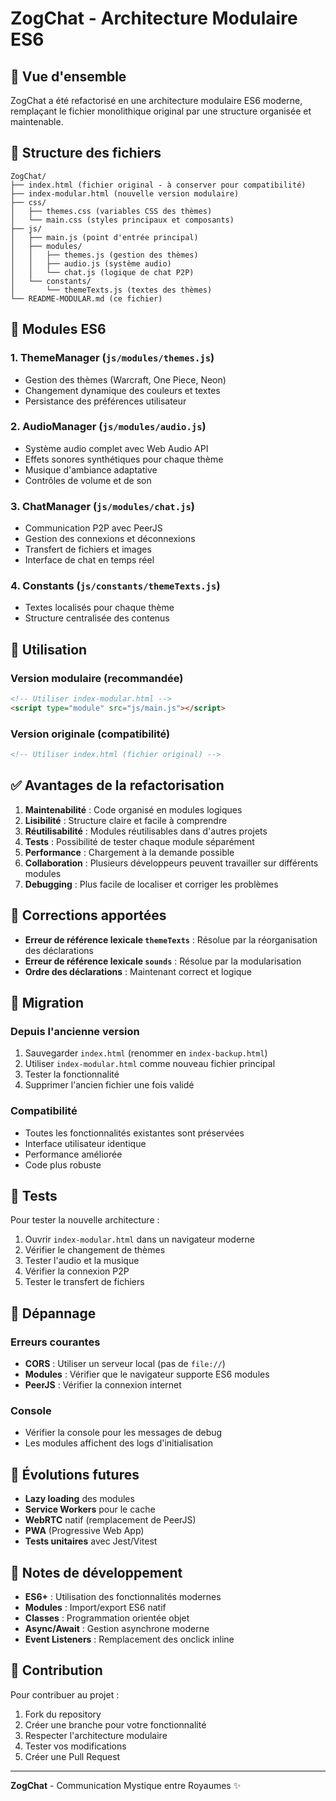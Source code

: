 # ZogChat - Architecture Modulaire ES6

## 🎯 Vue d'ensemble

ZogChat a été refactorisé en une architecture modulaire ES6 moderne, remplaçant le fichier monolithique original par une structure organisée et maintenable.

## 📁 Structure des fichiers

```
ZogChat/
├── index.html (fichier original - à conserver pour compatibilité)
├── index-modular.html (nouvelle version modulaire)
├── css/
│   ├── themes.css (variables CSS des thèmes)
│   └── main.css (styles principaux et composants)
├── js/
│   ├── main.js (point d'entrée principal)
│   ├── modules/
│   │   ├── themes.js (gestion des thèmes)
│   │   ├── audio.js (système audio)
│   │   └── chat.js (logique de chat P2P)
│   └── constants/
│       └── themeTexts.js (textes des thèmes)
└── README-MODULAR.md (ce fichier)
```

## 🚀 Modules ES6

### 1. **ThemeManager** (`js/modules/themes.js`)
- Gestion des thèmes (Warcraft, One Piece, Neon)
- Changement dynamique des couleurs et textes
- Persistance des préférences utilisateur

### 2. **AudioManager** (`js/modules/audio.js`)
- Système audio complet avec Web Audio API
- Effets sonores synthétiques pour chaque thème
- Musique d'ambiance adaptative
- Contrôles de volume et de son

### 3. **ChatManager** (`js/modules/chat.js`)
- Communication P2P avec PeerJS
- Gestion des connexions et déconnexions
- Transfert de fichiers et images
- Interface de chat en temps réel

### 4. **Constants** (`js/constants/themeTexts.js`)
- Textes localisés pour chaque thème
- Structure centralisée des contenus

## 🔧 Utilisation

### Version modulaire (recommandée)
```html
<!-- Utiliser index-modular.html -->
<script type="module" src="js/main.js"></script>
```

### Version originale (compatibilité)
```html
<!-- Utiliser index.html (fichier original) -->
```

## ✅ Avantages de la refactorisation

1. **Maintenabilité** : Code organisé en modules logiques
2. **Lisibilité** : Structure claire et facile à comprendre
3. **Réutilisabilité** : Modules réutilisables dans d'autres projets
4. **Tests** : Possibilité de tester chaque module séparément
5. **Performance** : Chargement à la demande possible
6. **Collaboration** : Plusieurs développeurs peuvent travailler sur différents modules
7. **Debugging** : Plus facile de localiser et corriger les problèmes

## 🚨 Corrections apportées

- **Erreur de référence lexicale `themeTexts`** : Résolue par la réorganisation des déclarations
- **Erreur de référence lexicale `sounds`** : Résolue par la modularisation
- **Ordre des déclarations** : Maintenant correct et logique

## 🔄 Migration

### Depuis l'ancienne version
1. Sauvegarder `index.html` (renommer en `index-backup.html`)
2. Utiliser `index-modular.html` comme nouveau fichier principal
3. Tester la fonctionnalité
4. Supprimer l'ancien fichier une fois validé

### Compatibilité
- Toutes les fonctionnalités existantes sont préservées
- Interface utilisateur identique
- Performance améliorée
- Code plus robuste

## 🧪 Tests

Pour tester la nouvelle architecture :

1. Ouvrir `index-modular.html` dans un navigateur moderne
2. Vérifier le changement de thèmes
3. Tester l'audio et la musique
4. Vérifier la connexion P2P
5. Tester le transfert de fichiers

## 🐛 Dépannage

### Erreurs courantes
- **CORS** : Utiliser un serveur local (pas de `file://`)
- **Modules** : Vérifier que le navigateur supporte ES6 modules
- **PeerJS** : Vérifier la connexion internet

### Console
- Vérifier la console pour les messages de debug
- Les modules affichent des logs d'initialisation

## 🔮 Évolutions futures

- **Lazy loading** des modules
- **Service Workers** pour le cache
- **WebRTC** natif (remplacement de PeerJS)
- **PWA** (Progressive Web App)
- **Tests unitaires** avec Jest/Vitest

## 📝 Notes de développement

- **ES6+** : Utilisation des fonctionnalités modernes
- **Modules** : Import/export ES6 natif
- **Classes** : Programmation orientée objet
- **Async/Await** : Gestion asynchrone moderne
- **Event Listeners** : Remplacement des onclick inline

## 🤝 Contribution

Pour contribuer au projet :

1. Fork du repository
2. Créer une branche pour votre fonctionnalité
3. Respecter l'architecture modulaire
4. Tester vos modifications
5. Créer une Pull Request

---

**ZogChat** - Communication Mystique entre Royaumes ✨
